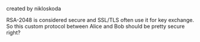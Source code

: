 created by nikloskoda

RSA-2048 is considered secure and SSL/TLS often use it for key exchange. So this custom protocol between Alice and Bob should be pretty secure right?
